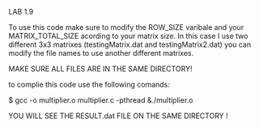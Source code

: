LAB 1.9

To use this code make sure to modify the ROW_SIZE varibale and your MATRIX_TOTAL_SIZE acording to your matrix size. In this case I use two different 3x3 matrixes (testingMatrix.dat and testingMatrix2.dat) you can modify the file names to use another different matrixes.

MAKE SURE ALL FILES ARE IN THE SAME DIRECTORY!

to complie this code use the following comands:

  $ gcc -o multiplier.o multiplier.c -pthread
  &./multiplier.o
  
YOU WILL SEE THE RESULT.dat FILE ON THE SAME DIRECTORY !
  
